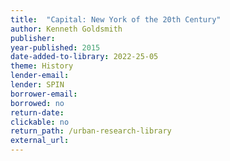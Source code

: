 ```yaml
---
title:  "Capital: New York of the 20th Century"
author: Kenneth Goldsmith
publisher: 
year-published: 2015
date-added-to-library: 2022-25-05
theme: History
lender-email:
lender: SPIN
borrower-email:
borrowed: no
return-date:
clickable: no
return_path: /urban-research-library
external_url: 
---
```

